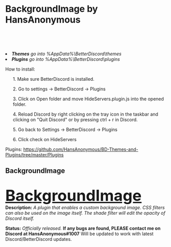<h1>BackgroundImage by HansAnonymous</h1>

<br><div align=LEFT><br>

<li><i><b>Themes</b> go into %AppData%\BetterDiscord\themes</i>
<li><i><b>Plugins</b> go into %AppData%\BetterDiscord\plugins</i>

How to install:
<ol>1. Make sure BetterDiscord is installed.</ol>
<ol>2. Go to settings -> BetterDiscord -> Plugins</ol>
<ol>3. Click on Open folder and move HideServers.plugin.js into the opened folder.</ol>
<ol>4. Reload Discord by right clicking on the tray icon in the taskbar and clicking on "Quit Discord" or by pressing ctrl + r in Discord.</ol>
<ol>5. Go back to Settings -> BetterDiscord -> Plugins</ol>
<ol>6. Click check on HideServers</ol>

Plugins: https://github.com/HansAnonymous/BD-Themes-and-Plugins/tree/master/Plugins

<h2>BackgroundImage</h2><br>
<font size="25"><b><DIV ALIGN=LEFT><a href="https://github.com/HansAnonymous/BD-Themes-and-Plugins/blob/master/Plugins/BackgroundImage/BackgroundImage.plugin.js">BackgroundImage</a></div></b></font>
<b>Description:</b><i> A plugin that enables a custom background image. CSS filters can also be used on the image itself. The shade filter will edit the opacity of Discord itself.</i><br>

<b>Status:</b> <i>Officially released.</i> <b>If any bugs are found, PLEASE contact me on Discord at HansAnonymous#1007</b> Will be updated to work with latest Discord/BetterDiscord updates.<br>
